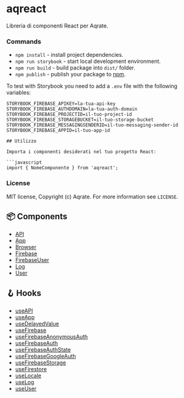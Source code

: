 # aqreact

Libreria di componenti React per Aqrate.

### Commands
- `npm install` - install project dependencies.
- `npm run storybook` - start local development environment.
- `npm run build` - build package into `dist/` folder.
- `npm publish` - publish your package to [npm](npmjs.com).

To test with Storybook you need to add a `.env` file with the following variables:

```
STORYBOOK_FIREBASE_APIKEY=la-tua-api-key
STORYBOOK_FIREBASE_AUTHDOMAIN=la-tua-auth-domain
STORYBOOK_FIREBASE_PROJECTID=il-tuo-project-id
STORYBOOK_FIREBASE_STORAGEBUCKET=il-tuo-storage-bucket
STORYBOOK_FIREBASE_MESSAGINGSENDERID=il-tuo-messaging-sender-id
STORYBOOK_FIREBASE_APPID=il-tuo-app-id

## Utilizzo

Importa i componenti desiderati nel tuo progetto React:

```javascript
import { NomeComponente } from 'aqreact';
```

### License
MIT license, Copyright (c) Aqrate. For more information see `LICENSE`.

## 📦 Components

- [API](docs/API.md)
- [App](docs/App.md)
- [Browser](docs/Browser.md)
- [Firebase](docs/Firebase.md)
- [FirebaseUser](docs/FirebaseUser.md)
- [Log](docs/Log.md)
- [User](docs/User.md)

## 🪝 Hooks

- [useAPI](docs/useAPI.md)
- [useApp](docs/useApp.md)
- [useDelayedValue](docs/useDelayedValue.md)
- [useFirebase](docs/useFirebase.md)
- [useFirebaseAnonymousAuth](docs/useFirebaseAnonymousAuth.md)
- [useFirebaseAuth](docs/useFirebaseAuth.md)
- [useFirebaseAuthState](docs/useFirebaseAuthState.md)
- [useFirebaseGoogleAuth](docs/useFirebaseGoogleAuth.md)
- [useFirebaseStorage](docs/useFirebaseStorage.md)
- [useFirestore](docs/useFirestore.md)
- [useLocale](docs/useLocale.md)
- [useLog](docs/useLog.md)
- [useUser](docs/useUser.md)


